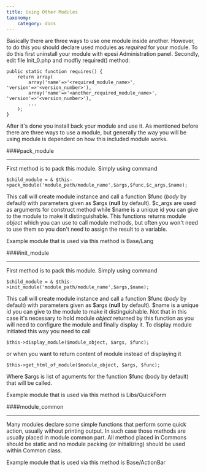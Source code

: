 ```yaml
---
title: Using Other Modules
taxonomy:
    category: docs
---
```


Basically there are three ways to use one module inside another. However, to do this you should declare used modules as _required_ for your module. To do this first uninstall your module with epesi Administration panel. Secondly, edit file <MyModule>Init_0.php and modfiy required() method:

	public static function requires() {
		return array(
			array('name'=>'<required_module_name>', 'version'=>'<version_number>'),
			array('name'=>'<another_required_module_name>', 'version'=>'<version_number>'),
			...
		);
	}

After it's done you install back your module and use it. As mentioned before there are three ways to use a module, but generally the way you will be using module is dependent on how this included module works.

####pack_module
___

First method is to pack this module. Simply using command

	$child_module = & $this->pack_module('module_path/module_name',$args,$func,$c_args,$name);

This call will create module instance and call a function $func (_body_ by default) with parameters given as $args (**null** by default). $c_args are used as arguments for construct method while $name is a unique id you can give to the module to make it distinguishable. This functions returns module _object_ which you can use to call module methods, but often you won't need to use them so you don't need to assign the result to a variable.

Example module that is used via this method is Base/Lang

####init_module
___

First method is to pack this module. Simply using command

	$child_module = & $this->init_module('module_path/module_name',$args,$name);

This call will create module instance and call a function $func (_body_ by default) with parameters given as $args (**null** by default). $name is a unique id you can give to the module to make it distinguishable. Not that in this case it's necessary to hold module _object_ returned by this function as you will need to configure the module and finally display it. To display module initiated this way you need to call

	$this->display_module($module_object, $args, $func);

or when you want to return content of module instead of displaying it

	$this->get_html_of_module($module_object, $args, $func);

Where $args is list of aguments for the function $func (body by default) that will be called.

Example module that is used via this method is Libs/QuickForm

####module_common
___

Many modules declare some simple functions that perform some quick action, usually without printing output. In such case those methods are usually placed in module common part. All method placed in Commons should be static and no module packing (or initializing) should be used within Common class.

Example module that is used via this method is Base/ActionBar